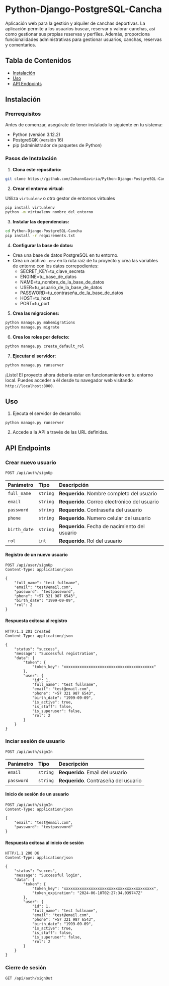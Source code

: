 # Python-Django-PostgreSQL-Cancha

Aplicación web para la gestión y alquiler de canchas deportivas. La aplicación permite a los usuarios buscar, reservar y valorar canchas, así como gestionar sus propias reservas y perfiles. Además, proporciona funcionalidades administrativas para gestionar usuarios, canchas, reservas y comentarios.

## Tabla de Contenidos

- [Instalación](#instalación)
- [Uso](#uso)
- [API Endpoints](#api-endpoints)

## Instalación

### Prerrequisitos

Antes de comenzar, asegúrate de tener instalado lo siguiente en tu sistema:

- Python (versión 3.12.2)
- PostgreSQK (versión 16)
- pip (administrador de paquetes de Python)

### Pasos de Instalación

1. **Clona este repositorio:**

```bash
git clone https://github.com/JohannGaviria/Python-Django-PostgreSQL-Cancha.git
```

2. **Crear el entorno virtual:**

Utiliza `virtualenv` o otro gestor de entornos virtuales

```bash
pip install virtualenv
python -m virtualenv nombre_del_entorno
```

3. **Instalar las dependencias:**

```bash
cd Python-Django-PostgreSQL-Cancha
pip install -r requirements.txt
```

4. **Configurar la base de datos:**

- Crea una base de datos PostgreSQL en tu entorno.
- Crea un archivo `.env` en la ruta raiz de tu proyecto y crea las variables de entorno con los datos correpodientes:
    - SECRET_KEY=tu_clave_secreta
    - ENGINE=tu_base_de_datos
    - NAME=tu_nombre_de_la_base_de_datos
    - USER=tu_usuario_de_la_base_de_datos
    - PASSWORD=tu_contraseña_de_la_base_de_datos
    - HOST=tu_host
    - PORT=tu_port

5. **Crea las migraciones:**

```bash
python manage.py makemigrations
python manage.py migrate
```

6. **Crea los roles por defecto:**

```bash
python manage.py create_default_rol
```

7. **Ejecutar el servidor:**

```bash
python manage.py runserver
```

¡Listo! El proyecto ahora debería estar en funcionamiento en tu entorno local. Puedes acceder a él desde tu navegador web visitando `http://localhost:8000`.

## Uso

1. Ejecuta el servidor de desarrollo: 

```
python manage.py runserver
```

2. Accede a la API a través de las URL definidas.

## API Endpoints

### Crear nuevo usuario

```http
POST /api/auth/signUp
```

| Parámetro | Tipo     | Descripción                |
| :-------- | :------- | :------------------------- |
| `full_name` | `string` | **Requerido**. Nombre completo del usuario |
| `email` | `string` | **Requerido**. Correo electrónico del usuario |
| `password` | `string` | **Requerido**. Contraseña del usuario |
| `phone` | `string` | **Requerido**. Numero celular del usuario |
| `birth_date` | `string` | **Requerido**. Fecha de nacimiento del usuario |
| `rol` | `int` | **Requerido**. Rol del usuario|

#### Registro de un nuevo usuario

```http
POST /api/user/signUp
Content-Type: application/json

{
	"full_name": "test fullname",
	"email": "test@email.com",
	"password": "testpassword",
	"phone": "+57 321 987 6543",
	"birth_date": "1999-09-09",
	"rol": 2
}
```

#### Respuesta exitosa al registro

```http
HTTP/1.1 201 Created
Content-Type: application/json

{
	"status": "success",
	"message": "Successful registration",
	"data": {
		"token": {
			"token_key": "xxxxxxxxxxxxxxxxxxxxxxxxxxxxxxxxxxxxxxxx"
		},
		"user": {
			"id": 1,
			"full_name": "test fullname",
			"email": "test@email.com",
			"phone": "+57 321 987 6543",
			"birth_date": "1999-09-09",
			"is_active": true,
			"is_staff": false,
			"is_superuser": false,
			"rol": 2
		}
	}
}
```

### Inciar sesión de usuario

```http
POST /api/auth/signIn
```

| Parámetro | Tipo     | Descripción                |
| :-------- | :------- | :------------------------- |
| `email` | `string` | **Requerido**. Email del usuario |
| `password` | `string` | **Requerido**. Contraseña del usuario |

#### Inicio de sesión de un usuario

```http
POST /api/auth/signIn
Content-Type: application/json

{
	"email": "test@email.com",
	"password": "testpassword"
}
```

#### Respuesta exitosa al inicio de sesión

```http
HTTP/1.1 200 OK
Content-Type: application/json

{
	"status": "succes",
	"message": "Successful login",
	"data": {
		"token": {
			"token_key": "xxxxxxxxxxxxxxxxxxxxxxxxxxxxxxxxxxxxxxxx",
			"token_expiration": "2024-06-10T02:27:34.039747Z"
		},
		"user": {
			"id": 1,
			"full_name": "test fullname",
			"email": "test@email.com",
			"phone": "+57 321 987 6543",
			"birth_date": "1999-09-09",
			"is_active": true,
			"is_staff": false,
			"is_superuser": false,
			"rol": 2
		}
	}
}
```

### Cierre de sesión

```http
GET /api/auth/signOut
```